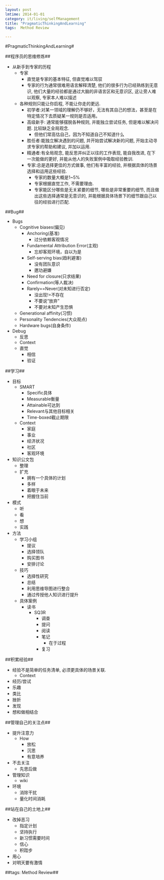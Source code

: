```yaml
---
layout: post
lmtime: 2014-01-01
category: it/living/selfManagement
title: "PragmaticThinkingAndLearning"
tags:  Method Review

---
```

#PragmaticThinkingAndLearning#



##程序员的思维修炼##
* 从新手到专家的历程
  * 专家
    * 直觉是专家的基本特征, 但直觉难以驾驭 
    * 专家的行为通常很难用语言解释清楚, 他们的很多行为已经熟练到无意识, 他们大量的经验都是通过大脑的非语言区和无意识区, 这让旁人难以观察, 专家本人难以描述 
  * 各种规则只能让你启程, 不能让你走的更远. 
    * 初学者:对某一领域的理解仍不够好，无法有其自己的想法，甚至是在特定情况下去质疑某一规则是否适用。
    * 高级新手: 通常能够摆脱各种规则, 并能独立尝试任务, 但是难以解决问题. 比较缺乏全局观念. 
      * 但他们常高估自己，因为不知道自己不知道什么
    * 胜任者:能独立解决遇到的问题, 并开始尝试解决新的问题, 开始主动寻求专家的帮助和建议, 并加以运用. 
    * 精通者:有全局观念, 能反思并纠正以往的工作表现, 能自我改进, 在下一次能做的更好, 并能从他人的失败案例中吸取经验教训. 
    * 专家:总是选择更佳的方式做事, 他们有丰富的经验, 并根据具体的场景选择和运用这些经验. 
      * 专家的数量大概是1~5% 
      * 专家根据直觉工作, 不需要理由. 
      * 专家能区分哪些是无关紧要的细节, 哪些是非常重要的细节, 而且做出这些选择通常是无意识的, 并能根据具体场景下的细节跟自己以往的经验进行匹配. 



##Bug##
* Bugs
  * Cognitive biases(偏见)
    * Anchoring(基准)
      * 过分依赖客观情况
    * Fundamental Attribution Error(主观)
      * 忘却客观环境，自以为是
    * Self-serving bias(趋利避害)
      * 没有团队意识
      * 邀功避嫌
    * Need for closure(只求结果)
    * Confirmation(等人裁决)
    * Rarely==Never(对未知进行否定)
      * 没出现!=不存在
      * 不要说“放弃”
      * 不要对未知产生恐惧
  * Generational affinity(习惯)
  * Personality Tendencies(大众观点)
  * Hardware bugs(自身条件)
* Debug
  * 反思
  * Context
  * 直觉
    * 相信
    * 验证



##学习##
* 目标
  * SMART
    * Specific具体
    * Measurable衡量
    * Attainable可达到
    * Relevant与其他目标相关
    * Time-boxed截止期限
  * Context
    * 家庭
    * 事业
    * 经济状况
    * 社区
    * 客观环境
* 知识公文包
  * 整理
  * 扩充
    * 拥有一个具体的计划
    * 多样
    * 着眼于未来
    * 把握住当前
* 模式
  * 听
  * 看
  * 想
  * 实践
* 方法
  * 学习小组
    * 提议
    * 选择领队
    * 购买图书
    * 安排讨论
  * 技巧
    * 选择性研究
    * 总结
    * 利用思维导图进行整合
    * 通过传授他人知识进行提升
  * 具体案例
    * 读书
      * SQ3R
        * 调查
        * 提问
        * 阅读
        * 笔记
          * 在于过程
        * 复习



##积累经验##
* 经验不是简单的任务清单, 必须更具体的场景关联. 
  * Context
* 经历/尝试
* 乐趣
* 类比
* 挫折
* 发现
* 想和做相结合



##管理自己的关注点##
* 提升注意力
  * How
    * 放松
    * 沉思
    * 有意培养
* 不去关注
  * 先思后做
* 管理知识
  * wiki
* 环境
  * 消除干扰
  * 量化时间消耗



##站在自己的土地上##
* 改掉恶习
  * 指定计划
  * 坚持执行
  * 新习惯需要时间
  * 信心
  * 积跬步
* 用心
* 对明天要有激情



##tags: Method Review##
